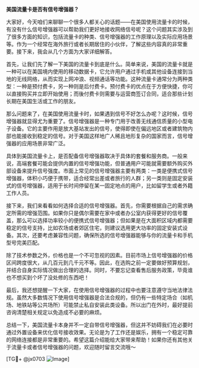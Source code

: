 **美国流量卡是否有信号增强器？**

大家好，今天咱们来聊聊一个很多人都关心的话题——在美国使用流量卡的时候，有没有什么信号增强器可以帮助我们更好地接收网络信号呢？这个问题其实涉及到了很多方面的知识，包括流量卡的种类、信号增强器的工作原理以及实际应用场景等。作为一个经常在海外旅行或者长期居住的小伙伴，了解这些内容真的非常重要。接下来，我会从几个方面为大家详细解答。

首先，让我们先了解一下美国的流量卡到底是什么。简单来说，美国的流量卡就是一种可以在美国境内使用的移动数据卡，它允许用户通过手机或其他设备连接到当地的无线网络，从而实现上网冲浪、视频通话等功能。这种流量卡通常分为两种类型：一种是预付费卡，另一种则是后付费卡。预付费卡的优点在于方便快捷，你可以直接购买并立即开始使用；而後付费卡则需要与运营商签订合同，适合那些计划长期在美国生活或工作的朋友。

那么问题来了，在美国使用流量卡时，如果遇到信号不好怎么办呢？这时候，信号增强器就显得尤为重要了。信号增强器是一种专门用于改善无线通信质量的小型电子设备。它的主要作用是放大基站发出的信号，使得即使在偏远地区或者建筑物内部也能接收到稳定的信号。对于美国这样地广人稀且地形复杂的国家而言，信号增强器的应用场景非常广泛。

具体到美国流量卡上，是否配备信号增强器取决于具体的套餐和服务商。一般来说，高端套餐可能会提供内置的信号增强功能，但普通用户可能就需要额外购买外部设备来提升信号强度。市面上常见的信号增强器主要有两类：一类是便携式信号增强器，体积小巧便于携带，适合经常出差或者旅行的人群；另一类则是固定安装式的信号增强器，适用于长时间停留在某一固定地点的用户，比如留学生或者外籍工作人员。

接下来，我们来看看如何选择合适的信号增强器。首先，你需要根据自己的需求确定所需的增强范围。如果你只是偶尔需要在家中或者办公室内获得更好的信号覆盖，那么可以选择功率较小的便携式信号增强器；但如果是在大面积区域内都需要稳定的信号支持，比如农场或者郊区住宅，则建议选用更大功率的固定安装式设备。其次，还要考虑兼容性问题，确保所选的信号增强器能够与你的流量卡和手机型号完美匹配。

除了技术参数之外，价格也是一个不可忽视的因素。目前市场上信号增强器的价格区间跨度很大，从几百元到几千元不等。因此，在选购之前一定要做好预算规划，并结合自身实际情况做出合理的选择。同时，不要忘记查看售后服务政策，毕竟谁也不想买到个坏了没处修的东西吧！

最后，我还想提醒一下大家，在使用信号增强器的过程中也要注意遵守当地法律法规。虽然大多数情况下使用信号增强器是合法合规的，但仍有一些特定场合（如机场、地铁站等公共场所）可能禁止私自安装此类设备。所以出门在外时，最好提前咨询清楚相关规定以免造成不必要的麻烦。

总结一下，美国流量卡本身并不一定自带信号增强器，但这并不妨碍我们在必要时通过外置设备来优化信号接收效果。无论是为了工作还是娱乐，拥有一个稳定可靠的网络连接都是非常重要的。希望这篇介绍能给大家带来帮助！如果你还有其他关于流量卡或者信号增强器的问题，欢迎随时留言交流哦～

[TG💪+ @jx0703 ![Image](https://github.com/user-attachments/assets/dbca1d08-cadb-493c-b0ec-ad6f7a83f270)]